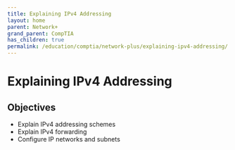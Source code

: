 ```yaml
---
title: Explaining IPv4 Addressing
layout: home
parent: Network+
grand_parent: CompTIA
has_children: true
permalink: /education/comptia/network-plus/explaining-ipv4-addressing/
---
```


# Explaining IPv4 Addressing

## Objectives

- Explain IPv4 addressing schemes
- Explain IPv4 forwarding
- Configure IP networks and subnets